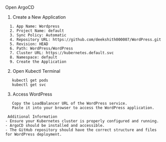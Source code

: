  Open ArgoCD

 1. Create a New Application
```
  1. App Name: Wordpress
  2. Project Name: default
  3. Sync Policy: Automatic
  4. Repository URL: https://github.com/deekshith000007/WordPress.git
  5. Revision: HEAD
  6. Path: WordPress/WordPress
  7. Cluster URL: https://kubernetes.default.svc
  8. Namespace: default
  9. Create the Application
```


 2. Open Kubectl Terminal
```
   kubectl get pods
   kubectl get svc
```

 3. Access WordPress
```
   Copy the LoadBalancer URL of the WordPress service.
   Paste it into your browser to access the WordPress application.
```
```
 Additional Information
- Ensure your Kubernetes cluster is properly configured and running.
- ArgoCD should be installed and accessible.
- The GitHub repository should have the correct structure and files for WordPress deployment.
```
